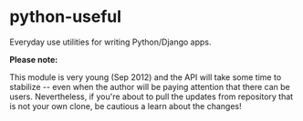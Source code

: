 python-useful
=============

Everyday use utilities for writing Python/Django apps.

**Please note:**

This module is very young (Sep 2012) and the API will take some time to
stabilize -- even when the author will be paying attention that there can be
users. Nevertheless, if you're about to pull the updates from repository
that is not your own clone, be cautious a learn about the changes!
